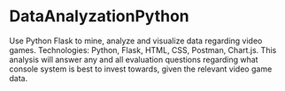# DataAnalyzationPython
Use Python Flask to mine, analyze and visualize data regarding video games.
Technologies: Python, Flask, HTML, CSS, Postman, Chart.js.
This analysis will answer any and all evaluation questions regarding what console system is best to invest towards, 
given the relevant video game data.
